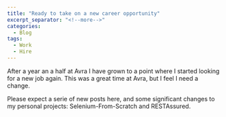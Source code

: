 ```yaml
---
title: "Ready to take on a new career opportunity"
excerpt_separator: "<!--more-->"
categories:
  - Blog
tags:
  - Work
  - Hire
---
```


After a year an a half at Avra I have grown to a point where I started looking for a new job again. This was a great time at Avra, but I feel I need a change.
<!--more-->

Please expect a serie of new posts here, and some significant changes to my personal projects: Selenium-From-Scratch and RESTAssured.

<!--more-->
